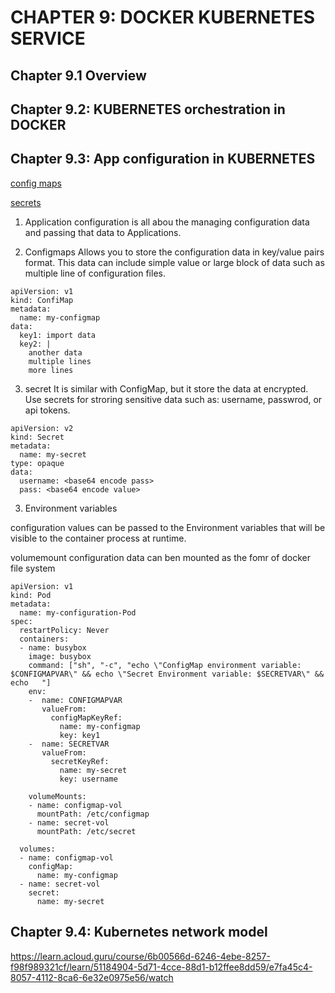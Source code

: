 # CHAPTER 9: DOCKER KUBERNETES SERVICE
## Chapter 9.1 Overview
## Chapter 9.2: KUBERNETES orchestration in DOCKER
## Chapter 9.3: App configuration in KUBERNETES
[config maps](https://kubernetes.io/docs/concepts/configuration/configmap/)

[secrets](https://kubernetes.io/docs/concepts/configuration/secret/)

1. Application configuration is all abou the managing configuration data and passing that data to Applications.

2. Configmaps Allows you to store the configuration data in key/value pairs format. This data can include simple value or large block of data such as multiple line of configuration files.
```
apiVersion: v1
kind: ConfiMap
metadata:
  name: my-configmap
data:
  key1: import data
  key2: |
    another data
	multiple lines
	more lines
```

3. secret
It is similar with ConfigMap, but it store the data at encrypted. Use secrets for stroring sensitive data such as: username, passwrod, or api tokens.
```
apiVersion: v2
kind: Secret
metadata:
  name: my-secret
type: opaque
data:
  username: <base64 encode pass>
  pass: <base64 encode value>
```

3. Environment variables

configuration values can be passed to the Environment variables that will be visible to the container process at runtime.

volumemount configuration data can ben mounted as the fomr of docker file system

```
apiVersion: v1
kind: Pod
metadata:
  name: my-configuration-Pod
spec:
  restartPolicy: Never
  containers:
  - name: busybox
    image: busybox
	command: ["sh", "-c", "echo \"ConfigMap environment variable: $CONFIGMAPVAR\" && echo \"Secret Environment variable: $SECRETVAR\" && echo   "]
	env: 
	-  name: CONFIGMAPVAR
	   valueFrom:
	     configMapKeyRef: 
		   name: my-configmap
		   key: key1
    -  name: SECRETVAR
	   valueFrom:
	     secretKeyRef:
		   name: my-secret
		   key: username
	
	volumeMounts:
	- name: configmap-vol
	  mountPath: /etc/configmap
	- name: secret-vol
	  mountPath: /etc/secret
  
  volumes:
  - name: configmap-vol
    configMap:
	  name: my-configmap
  - name: secret-vol
    secret:
	  name: my-secret

```

## Chapter 9.4: Kubernetes network model

https://learn.acloud.guru/course/6b00566d-6246-4ebe-8257-f98f989321cf/learn/51184904-5d71-4cce-88d1-b12ffee8dd59/e7fa45c4-8057-4112-8ca6-6e32e0975e56/watch
